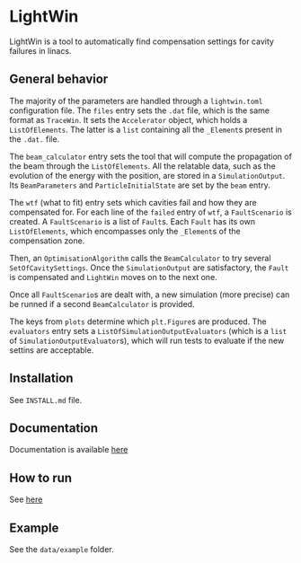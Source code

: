 # LightWin
LightWin is a tool to automatically find compensation settings for cavity failures in linacs.

## General behavior
The majority of the parameters are handled through a `lightwin.toml` configuration file.
The `files` entry sets the `.dat` file, which is the same format as `TraceWin`.
It sets the `Accelerator` object, which holds a `ListOfElements`.
The latter is a `list` containing all the `_Element`s present in the `.dat.` file.

The `beam_calculator` entry sets the tool that will compute the propagation of the beam through the `ListOfElements`.
All the relatable data, such as the evolution of the energy with the position, are stored in a `SimulationOutput`.
Its `BeamParameters` and `ParticleInitialState` are set by the `beam` entry.

The `wtf` (what to fit) entry sets which cavities fail and how they are compensated for.
For each line of the `failed` entry of `wtf`, a `FaultScenario` is created.
A `FaultScenario` is a list of `Fault`s.
Each `Fault` has its own `ListOfElements`, which encompasses only the `_Element`s of the compensation zone.

Then, an `OptimisationAlgorithm` calls the `BeamCalculator` to try several `SetOfCavitySettings`.
Once the `SimulationOutput` are satisfactory, the `Fault` is compensated and `LightWin` moves on to the next one.

Once all `FaultScenario`s are dealt with, a new simulation (more precise) can be runned if a second `BeamCalculator` is provided.

The keys from `plots` determine which `plt.Figure`s are produced.
The `evaluators` entry sets a `ListOfSimulationOutputEvaluators` (which is a `list` of `SimulationOutputEvaluator`s), which will run tests to evaluate if the new settins are acceptable.

## Installation
See ``INSTALL.md`` file.

## Documentation
Documentation is available [here](https://adrienplacais.github.io/lightwin/index.html)

## How to run
See [here](https://adrienplacais.github.io/lightwin/manual/usage.html)

## Example
See the `data/example` folder.
